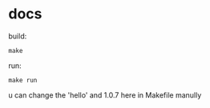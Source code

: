 # docs

build:

```shell
make
```

run:

```shell
make run
```

u can change the 'hello' and 1.0.7 here in Makefile manully
